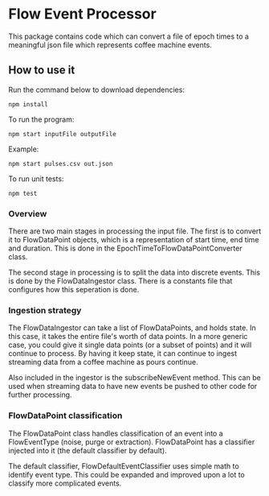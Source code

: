 # Flow Event Processor

This package contains code which can convert a file of epoch times to a meaningful json file which represents coffee machine events.

## How to use it
Run the command below to download dependencies:
```
npm install
```

To run the program:

```
npm start inputFile outputFile
```

Example:

``` 
npm start pulses.csv out.json 
```

To run unit tests:
```
npm test
```


### Overview
There are two main stages in processing the input file.  The first is to convert it to FlowDataPoint objects, which is a representation of start time, end time and duration.  This is done in the EpochTimeToFlowDataPointConverter class.

The second stage in processing is to split the data into discrete events.  This is done by the FlowDataIngestor class.
There is a constants file that configures how this seperation is done.


### Ingestion strategy

The FlowDataIngestor can take a list of FlowDataPoints, and holds state.  In this case, it takes the entire file's worth of data points.  In a more generic case, you could give it single data points (or a subset of points) and it will continue to process.  By having it keep state, it can continue to ingest streaming data from a coffee machine as pours continue. 

Also included in the ingestor is the subscribeNewEvent method.  This can be used when streaming data to have new events be pushed to other code for further processing.

### FlowDataPoint classification

The FlowDataPoint class handles classification of an event into a FlowEventType (noise, purge or extraction).  FlowDataPoint has a classifier injected into it (the default classifier by default).

The default classifier, FlowDefaultEventClassifier uses simple math to identify event type.  This could be expanded and improved upon a lot to classify more complicated events.
